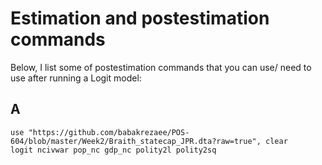 
# Estimation and postestimation commands

Below, I list some of postestimation commands that you can use/ need to use after running a Logit model:

## A
```
use "https://github.com/babakrezaee/POS-604/blob/master/Week2/Braith_statecap_JPR.dta?raw=true", clear
logit ncivwar pop_nc gdp_nc polity2l polity2sq

```

		

